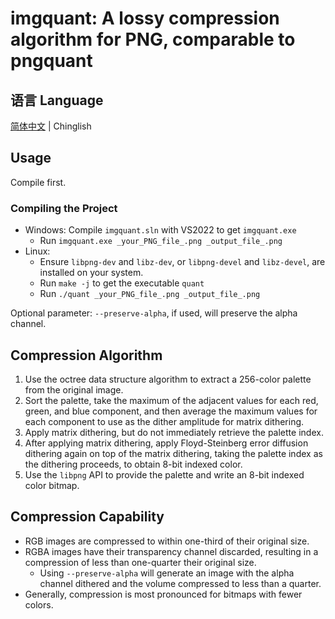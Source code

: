 # imgquant: A lossy compression algorithm for PNG, comparable to pngquant

## 语言 Language

[简体中文](Readme-CN.md) | Chinglish

## Usage

Compile first.

### Compiling the Project
* Windows: Compile `imgquant.sln` with VS2022 to get `imgquant.exe`
  * Run `imgquant.exe _your_PNG_file_.png _output_file_.png`
* Linux:
  * Ensure `libpng-dev` and `libz-dev`, or `libpng-devel` and `libz-devel`, are installed on your system.
  * Run `make -j` to get the executable `quant`
  * Run `./quant _your_PNG_file_.png _output_file_.png`

Optional parameter: `--preserve-alpha`, if used, will preserve the alpha channel.

## Compression Algorithm

1. Use the octree data structure algorithm to extract a 256-color palette from the original image.
2. Sort the palette, take the maximum of the adjacent values for each red, green, and blue component, and then average the maximum values for each component to use as the dither amplitude for matrix dithering.
3. Apply matrix dithering, but do not immediately retrieve the palette index.
4. After applying matrix dithering, apply Floyd-Steinberg error diffusion dithering again on top of the matrix dithering, taking the palette index as the dithering proceeds, to obtain 8-bit indexed color.
5. Use the `libpng` API to provide the palette and write an 8-bit indexed color bitmap.

## Compression Capability

* RGB images are compressed to within one-third of their original size.
* RGBA images have their transparency channel discarded, resulting in a compression of less than one-quarter their original size.
  * Using `--preserve-alpha` will generate an image with the alpha channel dithered and the volume compressed to less than a quarter.
* Generally, compression is most pronounced for bitmaps with fewer colors.
